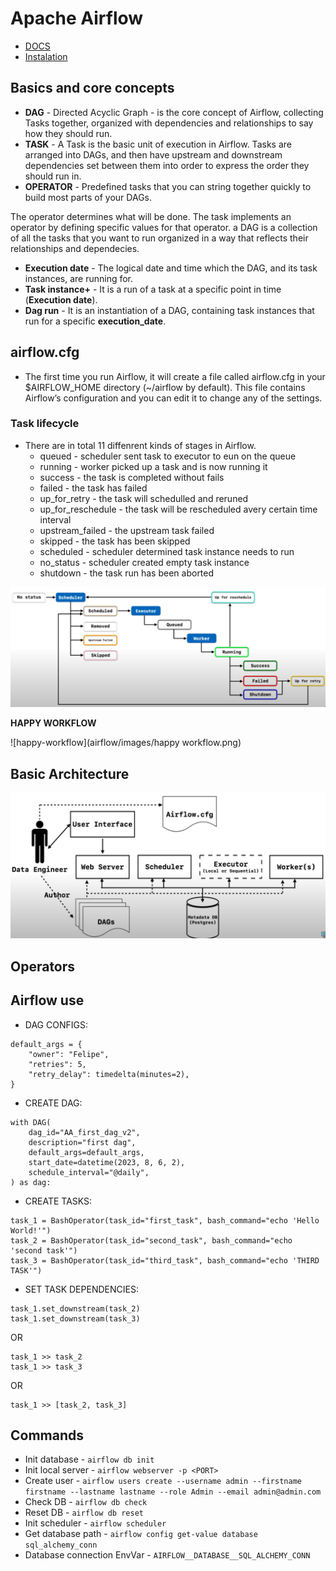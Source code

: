 # Apache Airflow

* [DOCS](https://airflow.apache.org/docs/apache-airflow/stable/index.html)
* [Instalation](https://airflow.apache.org/docs/apache-airflow/stable/start.html)

## Basics and core concepts

* **DAG** - Directed Acyclic Graph - is the core concept of Airflow, collecting Tasks together, organized with dependencies and relationships to say how they should run.
* **TASK** - A Task is the basic unit of execution in Airflow. Tasks are arranged into DAGs, and then have upstream and downstream dependencies set between them into order to express the order they should run in.
* **OPERATOR** - Predefined tasks that you can string together quickly to build most parts of your DAGs.

The operator determines what will be done. The task implements an operator by defining specific values for that operator. a DAG is a collection of all the tasks that you want to run organized in a way that reflects their relationships and dependecies.

* **Execution date** - The logical date and time which the DAG, and its task instances, are running for. 
* **Task instance+** - It is a run of a task at a specific point in time (**Execution date**).
* **Dag run** - It is an instantiation of a DAG, containing task instances that run for a specific **execution_date**.

## airflow.cfg

* The first time you run Airflow, it will create a file called airflow.cfg in your $AIRFLOW_HOME directory (~/airflow by default). This file contains Airflow’s configuration and you can edit it to change any of the settings. 

### Task lifecycle

* There are in total 11 diffenrent kinds of stages in Airflow.
    * queued - scheduler sent task to executor to eun on the queue
    * running - worker picked up a task and is now running it
    * success - the task is completed without fails
    * failed - the task has failed
    * up_for_retry - the task will schedulled and reruned
    * up_for_reschedule - the task will be rescheduled avery certain time interval
    * upstream_failed - the upstream task failed
    * skipped - the task has been skipped
    * scheduled - scheduler determined task instance needs to run
    * no_status - scheduler created empty task instance
    * shutdown - the task run has been aborted

![airfklow-status](airflow/images/airflow_status.png)

**HAPPY WORKFLOW**

![happy-workflow](airflow/images/happy workflow.png)

## Basic Architecture

![basic-architecture](airflow/images/basic_architecture.png)

## Operators

## Airflow use

* DAG CONFIGS:
```
default_args = {
    "owner": "Felipe",
    "retries": 5,
    "retry_delay": timedelta(minutes=2),
}
```

* CREATE DAG:
```
with DAG(
    dag_id="AA_first_dag_v2",
    description="first dag",
    default_args=default_args,
    start_date=datetime(2023, 8, 6, 2),
    schedule_interval="@daily",
) as dag:
```

* CREATE TASKS:
```
task_1 = BashOperator(task_id="first_task", bash_command="echo 'Hello World!'")
task_2 = BashOperator(task_id="second_task", bash_command="echo 'second task'")
task_3 = BashOperator(task_id="third_task", bash_command="echo 'THIRD TASK'")
```

* SET TASK DEPENDENCIES:
```
task_1.set_downstream(task_2)
task_1.set_downstream(task_3)
```
OR
```
task_1 >> task_2
task_1 >> task_3
```
OR
```
task_1 >> [task_2, task_3]
```
## Commands 

* Init database - `airflow db init`
* Init local server - `airflow webserver -p <PORT>`
* Create user - `airflow users create --username admin --firstname firstname --lastname lastname --role Admin --email admin@admin.com`
* Check DB - `airflow db check`
* Reset DB - `airflow db reset`
* Init scheduler - `airflow scheduler`
* Get database path - `airflow config get-value database sql_alchemy_conn`
* Database connection EnvVar - `AIRFLOW__DATABASE__SQL_ALCHEMY_CONN`


